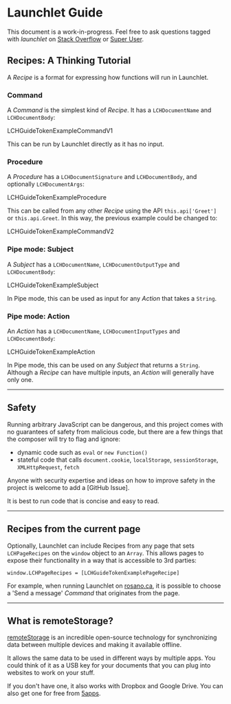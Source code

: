 # Launchlet Guide

<div class="LCHGuideNotice">

This document is a work-in-progress. Feel free to ask questions tagged with *launchlet* on [Stack Overflow](https://stackoverflow.com) or [Super User](https://superuser.com/).

</div>

## Recipes: A Thinking Tutorial

A *Recipe* is a format for expressing how functions will run in Launchlet.

### Command

A *Command* is the simplest kind of *Recipe*. It has a `LCHDocumentName` and `LCHDocumentBody`:

LCHGuideTokenExampleCommandV1

This can be run by Launchlet directly as it has no input.

### Procedure

A *Procedure* has a `LCHDocumentSignature` and `LCHDocumentBody`, and optionally `LCHDocumentArgs`:

LCHGuideTokenExampleProcedure

This can be called from any other *Recipe* using the API `this.api['Greet']` or `this.api.Greet`. In this way, the previous example could be changed to:

LCHGuideTokenExampleCommandV2

### Pipe mode: Subject

A *Subject* has a `LCHDocumentName`, `LCHDocumentOutputType` and `LCHDocumentBody`:

LCHGuideTokenExampleSubject

In Pipe mode, this can be used as input for any *Action* that takes a `String`.

### Pipe mode: Action

An *Action* has a `LCHDocumentName`, `LCHDocumentInputTypes` and `LCHDocumentBody`:

LCHGuideTokenExampleAction

In Pipe mode, this can be used on any *Subject* that returns a `String`. Although a *Recipe* can have multiple inputs, an *Action* will generally have only one.

* * *

## Safety

Running arbitrary JavaScript can be dangerous, and this project comes with no guarantees of safety from malicious code, but there are a few things that the composer will try to flag and ignore:
- dynamic code such as `eval` or `new Function()`
- stateful code that calls `document.cookie`, `localStorage`, `sessionStorage`, `XMLHttpRequest`, `fetch`

Anyone with security expertise and ideas on how to improve safety in the project is welcome to add a [GitHub Issue].

It is best to run code that is concise and easy to read.

* * *

## Recipes from the current page

Optionally, Launchlet can include Recipes from any page that sets `LCHPageRecipes` on the `window` object to an `Array`. This allows pages to expose their functionality in a way that is accessible to 3rd parties:

<pre class="LCHGuideExample"><code>window.LCHPageRecipes = [LCHGuideTokenExamplePageRecipe]</code></pre>

For example, when running Launchlet on <a href="https://rosano.ca" target="_blank">rosano.ca</a>, it is possible to choose a 'Send a message' *Command* that originates from the page.

* * *

## What is remoteStorage?

[remoteStorage](https://remotestorage.io) is an incredible open-source technology for synchronizing data between multiple devices and making it available offline.

It allows the same data to be used in different ways by multiple apps. You could think of it as a USB key for your documents that you can plug into websites to work on your stuff.

If you don't have one, it also works with Dropbox and Google Drive. You can also get one for free from [5apps](https://5apps.com/storage/).
